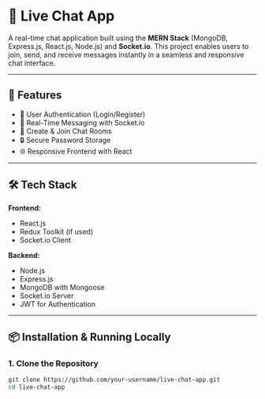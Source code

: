 # 💬 Live Chat App

A real-time chat application built using the **MERN Stack** (MongoDB, Express.js, React.js, Node.js) and **Socket.io**. This project enables users to join, send, and receive messages instantly in a seamless and responsive chat interface.

---

## 🚀 Features

- 🔐 User Authentication (Login/Register)
- 💬 Real-Time Messaging with Socket.io
- 👥 Create & Join Chat Rooms
- 🔒 Secure Password Storage
- 🌐 Responsive Frontend with React

---

## 🛠️ Tech Stack

**Frontend:**
- React.js
- Redux Toolkit (if used)
- Socket.io Client

**Backend:**
- Node.js
- Express.js
- MongoDB with Mongoose
- Socket.io Server
- JWT for Authentication

---

## 📦 Installation & Running Locally

### 1. Clone the Repository
```bash
git clone https://github.com/your-username/live-chat-app.git
cd live-chat-app

